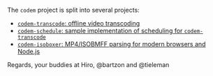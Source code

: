 The `codem` project is split into several projects:

* [`codem-transcode`: offline video transcoding](https://github.com/madebyhiro/codem-transcode)
* [`codem-schedule`: sample implementation of scheduling for `codem-transcode`](https://github.com/madebyhiro/codem-schedule)
* [`codem-isoboxer`: MP4/ISOBMFF parsing for modern browsers and Node.js](https://github.com/madebyhiro/codem-isoboxer)

Regards, your buddies at Hiro,
@bartzon and @tieleman

